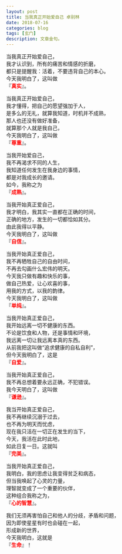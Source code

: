 ```yaml
---
layout: post
title: 当我真正开始爱自己 卓别林
date: 2018-07-16
categories: blog
tags: [玄门]
description: 文章金句。
---
```


当我真正开始爱自己，<br>
我才认识到，所有的痛苦和情感的折磨，<br>
都只是提醒我：活着，不要违背自己的本心。<br>
今天我明白了，这叫做 <br>『<font color="#FF0000"><b>真实</b></font>』。


当我真正开始爱自己，<br>
我才懂得，把自己的愿望强加于人，<br>
是多么的无礼，就算我知道，时机并不成熟，<br>
那人也还没有做好准备，<br>
就算那个人就是我自己，<br>
今天我明白了，这叫做<br>
『<font color="#FF0000"><b>尊重</b></font>』。


当我开始爱自己，<br>
我不再渴求不同的人生，<br>
我知道任何发生在我身边的事情，<br>
都是对我成长的邀请。<br>
如今，我称之为<br>
『<font color="#FF0000"><b>成熟</b></font>』。


当我开始真正爱自己，<br>
我才明白，我其实一直都在正确的时间，<br>
正确的地方，发生的一切都恰如其分。<br>
由此我得以平静。<br>
今天我明白了，这叫做<br>
『<font color="#FF0000"><b>自信</b></font>』。


当我开始真正爱自己，<br>
我不再牺牲自己的自由时间，<br>
不再去勾画什么宏伟的明天。<br>
今天我只做有趣和快乐的事，<br>
做自己热爱，让心欢喜的事，<br>
用我的方式，以我的韵律。<br>
今天我明白了，这叫做<br>
『<font color="#FF0000"><b>单纯</b></font>』。


当我开始真正爱自己，<br>
我开始远离一切不健康的东西。<br>
不论是饮食和人物，还是事情和环境，<br>
我远离一切让我远离本真的东西。<br>
从前我把这叫做“追求健康的自私自利”，<br>
但今天我明白了，这是<br>
『<font color="#FF0000"><b>自爱</b></font>』。


当我开始真正爱自己，<br>
我不再总想着要永远正确，不犯错误。<br>
我今天明白了，这叫做<br>
『<font color="#FF0000"><b>谦逊</b></font>』。

 

我当开始真正爱自己，<br>
我不再继续沉溺于过去，<br>
也不再为明天而忧虑，<br>
现在我只活在一切正在发生的当下，<br>
今天，我活在此时此地，<br>
如此日复一日。这就叫<br>
『<font color="#FF0000"><b>完美</b></font>』。


当我开始真正爱自己，<br>
我明白，我的思虑让我变得贫乏和病态，<br>
但当我唤起了心灵的力量，<br>
理智就变成了一个重要的伙伴，<br>
这种组合我称之为，<br>
『<font color="#FF0000"><b>心的智慧</b></font>』。

 

我们无须再害怕自己和他人的分歧，矛盾和问题，<br>
因为即使星星有时也会碰在一起，<br>
形成新的世界，<br>
今天我明白，这就是<br>
『<font color="#FF0000"><b>生命</b></font>』！





